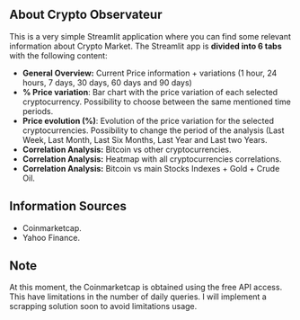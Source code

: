 ## About Crypto Observateur
This is a very simple Streamlit application where you can find some relevant information about Crypto Market.
The Streamlit app is **divided into 6 tabs** with the following content:
* **General Overview:** Current Price information + variations (1 hour, 24 hours, 7 days, 30 days, 60 days and 90 days)
* **% Price variation**: Bar chart with the price variation of each selected cryptocurrency. Possibility to choose between the same mentioned time periods. 
* **Price evolution (%)**: Evolution of the price variation for the selected cryptocurrencies. Possibility to change the period of the analysis (Last Week, Last Month, Last Six Months, Last Year and Last two Years.
* **Correlation Analysis:** Bitcoin vs other cryptocurrencies.  
* **Correlation Analysis:** Heatmap with all cryptocurrencies correlations. 
* **Correlation Analysis:** Bitcoin vs main Stocks Indexes + Gold + Crude Oil. 

## Information Sources
* Coinmarketcap. 
* Yahoo Finance. 

## Note
At this moment, the Coinmarketcap is obtained using the free API access. This have limitations in the number of daily queries.
I will implement a scrapping solution soon to avoid limitations usage. 

